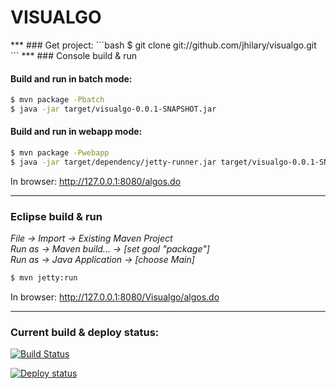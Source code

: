 <h1>VISUALGO</h1>
***
### Get project:
```bash
$ git clone git://github.com/jhilary/visualgo.git
```
***
### Console build & run

#### Build and run in batch mode:
```bash
$ mvn package -Pbatch  
$ java -jar target/visualgo-0.0.1-SNAPSHOT.jar
```
#### Build and run in webapp mode:
```bash
$ mvn package -Pwebapp
$ java -jar target/dependency/jetty-runner.jar target/visualgo-0.0.1-SNAPSHOT.war
```
In browser: http://127.0.0.1:8080/algos.do
***
### Eclipse build & run

_File &rarr; Import &rarr; Existing Maven Project_  
_Run as &rarr; Maven build... &rarr; [set goal "package"]_  
_Run as &rarr; Java Application &rarr; [choose Main]_  
```bash
$ mvn jetty:run
```
In browser: http://127.0.0.1:8080/Visualgo/algos.do 

***
### Current build & deploy status:

[![Build Status](https://travis-ci.org/jhilary/visualgo.png)](https://travis-ci.org/jhilary/visualgo)  

[![Deploy status](https://logos.heroku.com/images/heroku-logo-light-88x31.png)](http://limitless-atoll-5463.herokuapp.com/algos.do)

